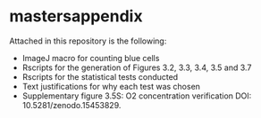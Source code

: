 # mastersappendix
Attached in this repository is the following:
- ImageJ macro for counting blue cells
- Rscripts for the generation of Figures 3.2, 3.3, 3.4, 3.5 and 3.7
- Rscripts for the statistical tests conducted
- Text justifications for why each test was chosen
- Supplementary figure 3.5S: O2 concentration verification
DOI: 10.5281/zenodo.15453829.
